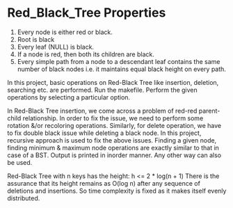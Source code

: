 # Red_Black_Tree Properties

1. Every node is either red or black.
2. Root is black
3. Every leaf (NULL) is black.
4. If a node is red, then both its children are black.
5. Every simple path from a node to a descendant leaf contains the same number of black nodes i.e. it maintains equal black height on every path.

In this project, basic operations on Red-Black Tree like insertion, deletion, searching etc. are performed.
Run the makefile.
Perform the given operations by selecting a particular option.

In Red-Black Tree insertion, we come across a problem of red-red parent-child relationship. In order to fix the issue, we need to perform some rotation &/or recoloring operations. Similarly, for delete operation, we have to fix double black issue while deleting a black node.
In this project, recursive approach is used to fix the above issues.
Finding a given node, finding minimum & maximum node operations are exactly similar to that in case of a BST.
Output is printed in inorder manner. Any other way can also be used.

Red-Black Tree with n keys has the height: h <= 2 * log(n + 1)
There is the assurance that its height remains as O(log n) after any sequence of deletions and insertions. So time complexity is fixed as it makes itself evenly distributed.
